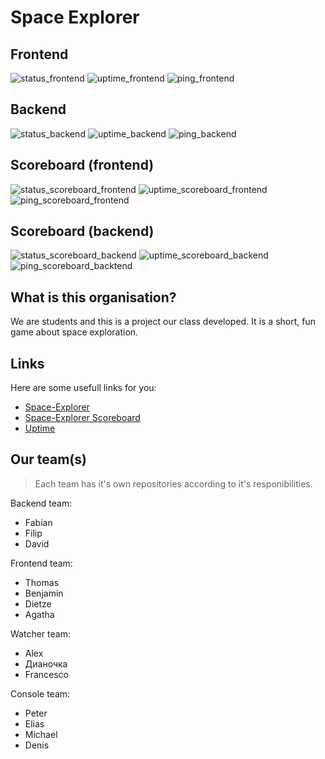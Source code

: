 # Space Explorer

## Frontend

![status_frontend](https://up.programar.io/api/badge/45/status)
![uptime_frontend](https://up.programar.io/api/badge/45/uptime)
![ping_frontend](https://up.programar.io/api/badge/45/ping)

## Backend

![status_backend](https://up.programar.io/api/badge/46/status)
![uptime_backend](https://up.programar.io/api/badge/46/uptime)
![ping_backend](https://up.programar.io/api/badge/46/ping)

## Scoreboard (frontend)

![status_scoreboard_frontend](https://up.programar.io/api/badge/43/status)
![uptime_scoreboard_frontend](https://up.programar.io/api/badge/43/uptime)
![ping_scoreboard_frontend](https://up.programar.io/api/badge/43/ping)

## Scoreboard (backend)

![status_scoreboard_backend](https://up.programar.io/api/badge/44/status)
![uptime_scoreboard_backend](https://up.programar.io/api/badge/44/uptime)
![ping_scoreboard_backtend](https://up.programar.io/api/badge/44/ping)

## What is this organisation?

We are students and this is a project our class developed. It is a short, fun game about space exploration.

## Links

Here are some usefull links for you:

- [Space-Explorer](https://space-explorer.programar.io)
- [Space-Explorer Scoreboard](https://scoreboard-space-explorer.programar.io)
- [Uptime](https://up.programar.io/status/space-explorer)

## Our team(s)

> Each team has it's own repositories according to it's responibilities.

Backend team:

- Fabian
- Filip
- David

Frontend team:

- Thomas
- Benjamin
- Dietze
- Agatha

Watcher team:

- Alex
- Дианочка
- Francesco

Console team:

- Peter
- Elias
- Michael
- Denis
